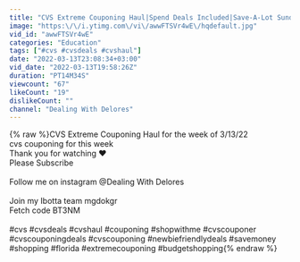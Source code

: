 ```yaml
---
title: "CVS Extreme Couponing Haul|Spend Deals Included|Save-A-Lot Sunday"
image: "https:\/\/i.ytimg.com\/vi\/awwFTSVr4wE\/hqdefault.jpg"
vid_id: "awwFTSVr4wE"
categories: "Education"
tags: ["#cvs #cvsdeals #cvshaul"]
date: "2022-03-13T23:08:34+03:00"
vid_date: "2022-03-13T19:58:26Z"
duration: "PT14M34S"
viewcount: "67"
likeCount: "19"
dislikeCount: ""
channel: "Dealing With Delores"
---
```

{% raw %}CVS Extreme Couponing Haul for the week of 3/13/22<br />cvs couponing for this week<br />Thank you for watching ❤️<br />Please Subscribe<br /><br />Follow me on instagram @Dealing With Delores<br /><br />Join my Ibotta team mgdokgr<br />Fetch code BT3NM<br /><br />#cvs #cvsdeals #cvshaul #couponing #shopwithme #cvscouponer #cvscouponingdeals #cvscouponing #newbiefriendlydeals #savemoney #shopping #florida #extremecouponing #budgetshopping{% endraw %}
